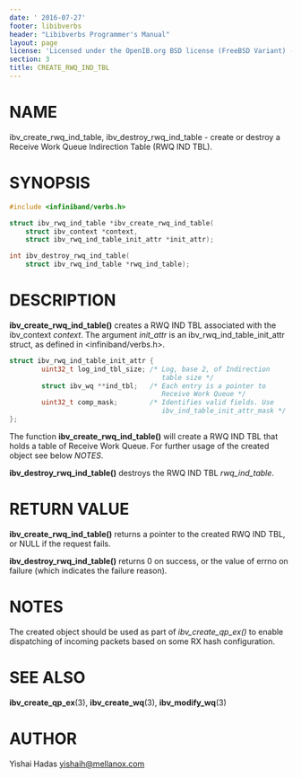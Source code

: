 ```yaml
---
date: ' 2016-07-27'
footer: libibverbs
header: "Libibverbs Programmer's Manual"
layout: page
license: 'Licensed under the OpenIB.org BSD license (FreeBSD Variant) - See COPYING.md'
section: 3
title: CREATE_RWQ_IND_TBL
---
```


# NAME

ibv_create_rwq_ind_table, ibv_destroy_rwq_ind_table  - create or destroy a
Receive Work Queue Indirection Table (RWQ IND TBL).

# SYNOPSIS

```c
#include <infiniband/verbs.h>

struct ibv_rwq_ind_table *ibv_create_rwq_ind_table(
    struct ibv_context *context,
    struct ibv_rwq_ind_table_init_attr *init_attr);

int ibv_destroy_rwq_ind_table(
    struct ibv_rwq_ind_table *rwq_ind_table);
```

# DESCRIPTION

**ibv_create_rwq_ind_table()** creates a RWQ IND TBL associated with the
ibv_context *context*. The argument *init_attr* is an
ibv_rwq_ind_table_init_attr struct, as defined in <infiniband/verbs.h>.


```c
struct ibv_rwq_ind_table_init_attr {
        uint32_t log_ind_tbl_size; /* Log, base 2, of Indirection
                                      table size */
        struct ibv_wq **ind_tbl;   /* Each entry is a pointer to
                                      Receive Work Queue */
        uint32_t comp_mask;        /* Identifies valid fields. Use
                                      ibv_ind_table_init_attr_mask */
};
```


The function **ibv_create_rwq_ind_table()** will create a RWQ IND TBL that
holds a table of Receive Work Queue. For further usage of the created object
see below *NOTES*.

**ibv_destroy_rwq_ind_table()** destroys the RWQ IND TBL *rwq_ind_table*.

# RETURN VALUE

**ibv_create_rwq_ind_table()** returns a pointer to the created RWQ IND TBL,
or NULL if the request fails.

**ibv_destroy_rwq_ind_table()** returns 0 on success, or the value of errno on
failure (which indicates the failure reason).

# NOTES

The created object should be used as part of *ibv_create_qp_ex()* to enable
dispatching of incoming packets based on some RX hash configuration.

# SEE ALSO

**ibv_create_qp_ex**(3),
**ibv_create_wq**(3),
**ibv_modify_wq**(3)

# AUTHOR

Yishai Hadas <yishaih@mellanox.com>
